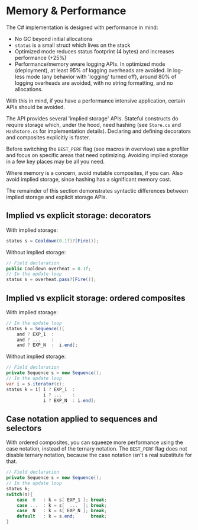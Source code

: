 # Memory & Performance

The C# implementation is designed with performance in mind:
- No GC beyond initial allocations
- `status` is a small struct which lives on the stack
- Optimized mode reduces status footprint (4 bytes) and increases performance (+25%)
- Performance/memory aware logging APIs. In optimized mode (deployment), at least 95% of logging overheads are avoided. In log-less mode (any behavior with 'logging' turned off), around 80% of logging overheads are avoided, with no string formatting, and no allocations.

With this in mind, if you have a performance intensive application, certain APIs should be avoided.

The API provides several 'implied storage' APIs. Stateful constructs do require storage which, under the hood, need hashing (see `Store.cs` and `Hashstore.cs` for implementation details). Declaring and defining decorators and composites explicitly is faster.

Before switching the `BEST_PERF` flag (see macros in overview) use a profiler and focus on specific areas that need optimizing. Avoiding implied storage in a few key places may be all you need.

Where memory is a concern, avoid mutable composites, if you can. Also avoid implied storage, since hashing has a significant memory cost.

The remainder of this section demonstrates syntactic differences between implied storage and explicit storage APIs.

## Implied vs explicit storage: decorators

With implied storage:

```cs
status s = Cooldown(0.1f)?[Fire()];
```

Without implied storage:

```cs
// Field declaration
public Cooldown overheat = 0.1f;
// In the update loop
status s = overheat.pass?[Fire()];
```

## Implied vs explicit storage: ordered composites

With implied storage:

```cs
// In the update loop
status k = Sequence()[
    and ? EXP_1  :         
    and ? ...    :         
    and ? EXP_N  :  i.end];
```

Without implied storage:

```cs
// Field declaration
private Sequence s = new Sequence();
// In the update loop
var i = s.iterator(c);             
status k = i[ i ? EXP_1  :         
              i ? ...    :         
              i ? EXP_N  : i.end];
```

## Case notation applied to sequences and selectors

With ordered composites, you can squeeze more performance using the case notation, instead of the ternary notation. The `BEST_PERF` flag does not disable ternary notation, because the case notation isn't a real substitute for that.

```cs
// Field declaration
private Sequence s = new Sequence();
// In the update loop
status k;
switch(s){
    case  0   : k = s[ EXP_1 ]; break;
    case ...  : k = s[  ...  ]; break;
    case  N   : k = s[ EXP_N ]; break;
    default   : k = s.end;      break;
}
```
